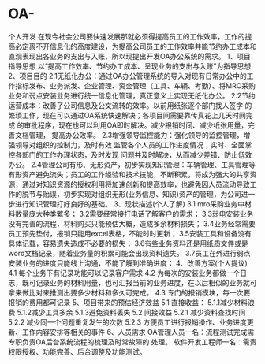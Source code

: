 # OA-
个人开发
在现今社会公司要快速发展那就必须得提高员工的工作效率，工作的提高必定离不开信息化的高度建设，为提高公司员工的工作效率并能节约办工成本和直观表现出各业务的支出与入账，所以现提出开发OA办公系统的需求。
1、项目指导思想
以“提高工作效率、节约办工成本、呈现业务的支出与入账”为指导思想
2、项目目的
2.1无纸化办公：通过OA办公管理系统的导入对现有日常办公中的工作指标发布、业务派发、企业管理、资金管理（工具、车辆、考勤）、将MRO采购业务和弱点安装业务进行统一信息化管理，真正意义上实现无纸化办公。
2.2节约运营成本：改善了公司信息及公文流转的效率。以前用纸张逐个部门找人签字
的繁琐工作，现在可以通过OA系统快速解决；各项目间需要靠传真花上几天时间完成
的审批程序，现在也可以利用OA即时解决。减少报销时间、减少纸张用量，完善文档管理，
提高办公效率。
2.3增强领导监控能力：强化领导的监控管理，增强领导对组织的控制力，及时有效
监管各个人员的工作进度情况；实时、全面掌控各部门的工作办理状态，及时发现
问题并及时解决，从而减少差错、防止低效办公。
2.4管理公司有形、无形资产，初步实现知识管理：车辆管理、工具管理等有形资产避免流失；员工的工作经验和技术技能，不断积累，将成为强大的共享资源，通过对知识资源的授权利用将加速创新和提高效率，也避免因人员流动导致工作的脱节与贻误，初步实现对组织无形(业务信息、知识)资产的管理，为公司进一步进行知识管理打好良好的基础。
3、现状描述(个人了解)
3.1 mro采购业务中材料数量庞大种类繁多；
3.2需要经常接打电话了解客户的需求；
3.3弱电安装业务没有完善的流程，材料购买只能预估大概，造成多余材料损失；
3.4业务经常需要员工预先垫付，报销只能用excel表格，不能时时更新；
3.5安装工具和设备没有具体记载，容易遗失造成不必要的损失；
3.6有些业务资料还是用纸质文件或是word文档记录，随着业务量的积累可能会出现资料遗失。
3.7员工在外进行弱点安装业务的进度只能线上沟通，不能了解到准确进度；
4、改善方案(个人提议)
4.1 每个业务下有记录功能可以记录客户需求
4.2 为每次的安装业务都做一个日志，既可记录业务的材料用量，也可汇报当前的业务进度，在以后相似的业务就可拿来做比对来推测出要多少材料和多久可完成。
4.3 专门的报销模块，每一次要报销的费用都可记录
5、项目带来的预估经济效益
5.1  直接收益：
5.1.1减少材料浪费
5.1.2减少工具多余
5.1.3避免资料丢失
5.2  间接效益
5.2.1 减少资料查找时间
5.2.2 减少同一个问题重复发生的次数
5.2.3 方便员工进行报销操作、业务进度更新、工作内容安排等相关的事件
6、人员需求
OA管理人员一名：流程测试完成需专职负责OA后台系统流程的梳理及时常故障的
处理。
软件开发工程师一名：需责权限授权、功能完善、后台调整及功能测试。

